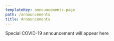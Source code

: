 ```yaml
---
templateKey: announcements-page
path: /announcements
title: Announcements
---
```


Special COVID-19 announcement will appear here
